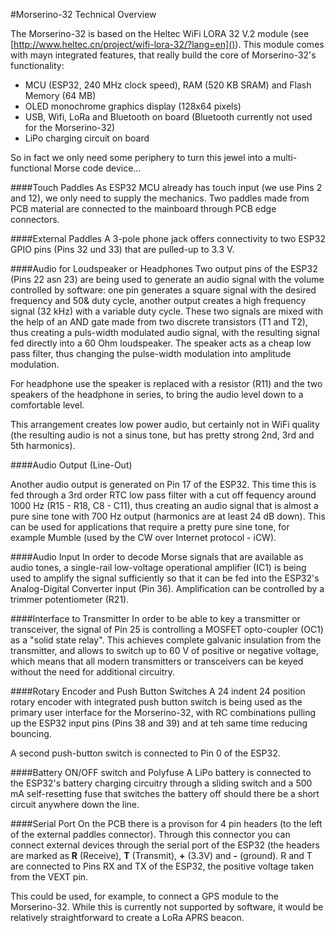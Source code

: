 #Morserino-32 Technical Overview

The Morserino-32 is based on the Heltec WiFi LORA 32 V.2 module (see [http://www.heltec.cn/project/wifi-lora-32/?lang=en]()). This module comes with mayn integrated features, that really build the core of Morserino-32's functionality:

* MCU (ESP32, 240 MHz clock speed), RAM (520 KB SRAM) and Flash Memory (64 MB)
* OLED monochrome graphics display (128x64 pixels)
* USB, Wifi, LoRa and Bluetooth on board (Bluetooth currently not used for the Morserino-32)
* LiPo charging circuit on board

So in fact we only need some periphery to turn this jewel into a multi-functional Morse code device...

####Touch Paddles
As ESP32 MCU already has touch input (we use Pins 2 and 12), we only need to supply the mechanics. Two paddles made from PCB material are connected to the mainboard through PCB edge connectors.

####External Paddles
A 3-pole phone jack offers connectivity to two ESP32 GPIO pins (Pins 32 und 33) that are pulled-up to 3.3 V.


####Audio for Loudspeaker or Headphones
Two output pins of the ESP32 (Pins 22 asn 23) are being used to generate an audio signal with the volume controlled by software: one pin generates a square signal with the desired frequency and 50& duty cycle, another output creates a high frequency signal (32 kHz) with a variable duty cycle. These two signals are mixed with the help of an AND gate made from two discrete transistors (T1 and T2), thus creating a puls-width modulated audio signal, with the resulting signal fed directly into a 60 Ohm loudspeaker. The speaker acts as a cheap low pass filter, thus changing the pulse-width modulation into amplitude modulation. 

For headphone use the speaker is replaced with a resistor (R11)  and the two speakers of the headphone in series, to bring the audio level down to a comfortable level.

This arrangement creates low power audio, but certainly not in WiFi quality (the resulting audio is not a sinus tone, but has pretty strong 2nd, 3rd and 5th harmonics).

####Audio Output (Line-Out)

Another audio output is generated on Pin 17 of the ESP32. This time this is fed through a 3rd order RTC low pass filter with a cut  off fequency around 1000 Hz (R15 - R18, C8 - C11), thus creating an audio signal that is almost a pure sine tone with 700 Hz output (harmonics are at least 24 dB down). This can be used for applications that require a pretty pure sine tone, for example Mumble (used by the CW over Internet protocol - iCW).

####Audio Input
In order to decode Morse signals that are available as audio tones, a single-rail low-voltage operational amplifier (IC1) is being used to amplify the signal sufficiently so that it can be fed into the ESP32's Analog-Digital Converter input (Pin 36). Amplification can be controlled by a trimmer potentiometer (R21).

####Interface to Transmitter
In order to be able to key a transmitter or transceiver, the signal of Pin 25 is controlling a MOSFET opto-coupler (OC1) as a "solid state relay". This achieves complete galvanic insulation from the transmitter, and allows to switch up to 60 V of positive or negative voltage, which means that all modern transmitters or transceivers can be keyed without the need for additional circuitry.

####Rotary Encoder and Push Button Switches
A 24 indent 24 position rotary encoder with integrated push button switch is being used as the primary user interface for the Morserino-32, with RC combinations pulling up the ESP32 input pins (Pins 38 and 39) and at teh same time reducing bouncing.

A second push-button switch is connected to Pin 0 of the ESP32.

####Battery ON/OFF switch and Polyfuse
A LiPo battery is connected to the ESP32's battery charging circuitry through a sliding switch and a 500 mA self-resetting fuse that switches the battery off should there be a short circuit anywhere down the line.

####Serial Port
On the PCB there is a provison for 4 pin headers (to the left of the external paddles connector). Through this connector you can connect external devices through the serial port of the ESP32 (the headers are marked as **R** (Receive), **T** (Transmit), **+** (3.3V) and **-** (ground). R and T are connected to Pins RX and TX of the ESP32, the positive voltage taken from the VEXT pin.

This could be used, for example, to connect a GPS module to the Morserino-32. While this is currently not supported by software, it would be relatively straightforward to create a LoRa APRS beacon.

